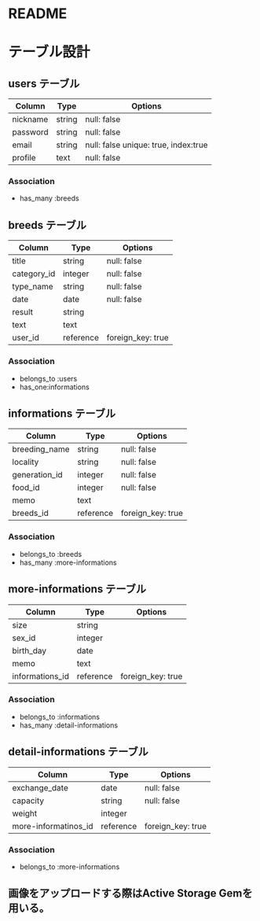 # README

# テーブル設計
## users テーブル
| Column           | Type       | Options     |
| ---------------- | ------     | ----------- |
| nickname         | string     | null: false |
| password         | string     | null: false |
| email            | string     | null: false unique: true, index:true |
| profile          | text       | null: false |
### Association
- has_many :breeds

## breeds テーブル
| Column                       |  Type        |   Options   |
| ---------------------------- | -----------  | ----------- |
| title                        | string       | null: false |
| category_id                  | integer      | null: false |
| type_name                    | string       | null: false |
| date                         | date         | null: false |
| result                       | string       |             |
| text                         | text         |             |
| user_id                      | reference    | foreign_key: true |
### Association 
- belongs_to :users
- has_one:informations

## informations テーブル
| Column             | Type       | Options     |
| ------------------ | ---------- | ------------|
| breeding_name      | string     | null: false |
| locality           | string     | null: false |
| generation_id      | integer    | null: false |
| food_id            | integer    | null: false |
| memo               | text       |             |
| breeds_id          | reference  | foreign_key: true |
### Association
- belongs_to :breeds
- has_many :more-informations

## more-informations テーブル
| Column             | Type       | Options     |
| ------------------ | ---------- | ------------|
| size               | string     |             |
| sex_id             | integer    |             |
| birth_day          | date       |             |
| memo               | text       |             |
| informations_id    | reference  | foreign_key: true |
### Association
- belongs_to :informations
- has_many :detail-informations

## detail-informations テーブル
| Column               | Type       | Options     |
| -------------------- | ---------- | ------------| 
| exchange_date        | date       | null: false |
| capacity             | string     | null: false |
| weight               | integer    |             |
| more-informatinos_id | reference  | foreign_key: true |
### Association
- belongs_to :more-informations

## 画像をアップロードする際はActive Storage Gemを用いる。